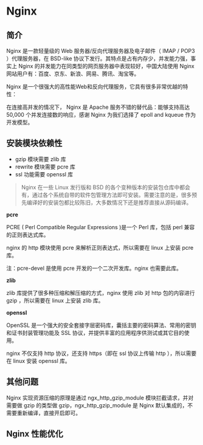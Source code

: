 # Nginx

## 简介

Nginx 是一款轻量级的 Web 服务器/反向代理服务器及电子邮件（ IMAP / POP3 ）代理服务器，在 BSD-like 协议下发行。其特点是占有内存少，并发能力强，事实上 Nginx 的并发能力在同类型的网页服务器中表现较好，中国大陆使用 Nginx 网站用户有：百度、京东、新浪、网易、腾讯、淘宝等。

Nginx 是一个很强大的高性能Web和反向代理服务，它具有很多非常优越的特性：

在连接高并发的情况下， Nginx 是 Apache 服务不错的替代品：能够支持高达 50,000 个并发连接数的响应，感谢 Nginx 为我们选择了 epoll and kqueue 作为开发模型。

## 安装模块依赖性

- gzip 模块需要 zlib 库
- rewrite 模块需要 pcre 库
- ssl 功能需要 openssl 库

> Nginx 在一些 Linux 发行版和 BSD 的各个变种版本的安装包仓库中都会有，通过各个系统自带的软件包管理方法即可安装。需要注意的是，很多预先编译好的安装包都比较陈旧，大多数情况下还是推荐直接从源码编译。

**pcre**

PCRE ( Perl Compatible Regular Expressions )是一个 Perl 库，包括 perl 兼容的正则表达式库。 

nginx 的 http 模块使用 pcre 来解析正则表达式，所以需要在 linux 上安装 pcre 库。 

注：pcre-devel 是使用 pcre 开发的一个二次开发库。nginx 也需要此库。

**zlib**

zlib 库提供了很多种压缩和解压缩的方式，nginx 使用 zlib 对 http 包的内容进行 gzip ，所以需要在 linux 上安装 zlib 库。

**openssl**

OpenSSL 是一个强大的安全套接字层密码库，囊括主要的密码算法、常用的密钥和证书封装管理功能及 SSL 协议，并提供丰富的应用程序供测试或其它目的使用。

nginx 不仅支持 http 协议，还支持 https（即在 ssl 协议上传输 http ），所以需要在 linux 安装 openssl 库。

## 其他问题

Nginx 实现资源压缩的原理是通过 ngx_http_gzip_module 模块拦截请求，并对需要做 gzip 的类型做 gzip，ngx_http_gzip_module 是 Nginx 默认集成的，不需要重新编译，直接开启即可。


## Nginx 性能优化
